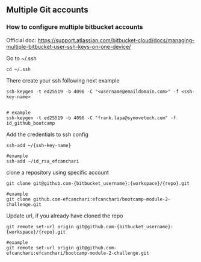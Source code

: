 ## Multiple Git accounts

### How to configure multiple bitbucket accounts
Official doc:
https://support.atlassian.com/bitbucket-cloud/docs/managing-multiple-bitbucket-user-ssh-keys-on-one-device/

Go to ~/.ssh
```
cd ~/.ssh
```

There create your ssh following next example
```
ssh-keygen -t ed25519 -b 4096 -C "<username@emaildomain.com>" -f <ssh-key-name>


# example 
ssh-keygen -t ed25519 -b 4096 -C "frank.lapa@symovetech.com" -f id_github_bootcamp
```


Add the credentials to ssh config
```
ssh-add ~/{ssh-key-name}

#example
ssh-add ~/id_rsa_efcanchari
```

clone a repository using specific account
```
git clone git@github.com-{bitbucket_username}:{workspace}/{repo}.git

#example
git clone github.com-efcanchari:efcanchari/bootcamp-module-2-challenge.git
```


Update url, if you already have cloned the repo
```
git remote set-url origin git@github.com-{bitbucket_username}:{workspace}/{repo}.git

#example
git remote set-url origin git@github.com-efcanchari:efcanchari/bootcamp-module-2-challenge.git
```